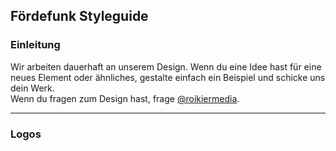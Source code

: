 ## Fördefunk Styleguide

### Einleitung
Wir arbeiten dauerhaft an unserem Design. Wenn du eine Idee hast für eine neues Element oder ähnliches, gestalte einfach ein Beispiel und schicke uns dein Werk.  
Wenn du fragen zum Design hast, frage [@roikiermedia](http://twitter.com/roikiermedia).

---

### Logos
